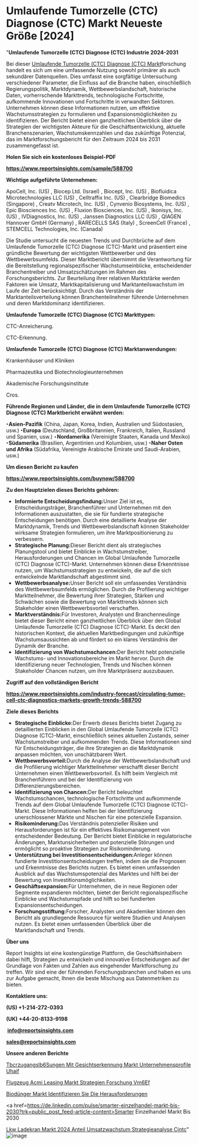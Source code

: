 # Umlaufende Tumorzelle (CTC) Diagnose (CTC) Markt Neueste Größe [2024]

"<strong><b>Umlaufende Tumorzelle (CTC) Diagnose (CTC) Industrie 2024-2031</b></strong>

Bei dieser <a href=https://www.reportsinsights.com/sample/588700>Umlaufende Tumorzelle (CTC) Diagnose (CTC) Markt</a>forschung handelt es sich um eine umfassende Nutzung sowohl primärer als auch sekundärer Datenquellen. Dies umfasst eine sorgfältige Untersuchung verschiedener Parameter, die Einfluss auf die Branche haben, einschließlich Regierungspolitik, Marktdynamik, Wettbewerbslandschaft, historische Daten, vorherrschende Markttrends, technologische Fortschritte, aufkommende Innovationen und Fortschritte in verwandten Sektoren. Unternehmen können diese Informationen nutzen, um effektive Wachstumsstrategien zu formulieren und Expansionsmöglichkeiten zu identifizieren. Der Bericht bietet einen ganzheitlichen Überblick über die Strategien der wichtigsten Akteure für die Geschäftsentwicklung, aktuelle Branchenszenarien, Wachstumskennzahlen und das zukünftige Potenzial, das im Marktforschungsbericht für den Zeitraum 2024 bis 2031 zusammengefasst ist.

<strong><b>Holen Sie sich ein kostenloses Beispiel-PDF</b></strong>

<a href=https://www.reportsinsights.com/sample/588700><strong><u>https://www.reportsinsights.com/sample/588700</u></strong></a>

<strong>Wichtige aufgeführte Unternehmen:</strong>

ApoCell, Inc. (US) , Biocep Ltd. (Israel) , Biocept, Inc. (US) , Biofluidica Microtechnologies LLC (US) , Celltraffix Inc. (US) , Clearbridge Biomedics (Singapore) , Creatv Microtech, Inc. (US) , Cynvenio Biosystems, Inc. (US) , Epic Biosciences Inc. (US) , Fluxion Biosciences, Inc. (US) , Ikonisys, Inc. (US) , IVDiagnostics, Inc. (US) , Janssen Diagnostics LLC (US) , QIAGEN Hannover GmbH (Germany) , RARECELLS SAS (Italy) , ScreenCell (France) , STEMCELL Technologies, Inc. (Canada)

Die Studie untersucht die neuesten Trends und Durchbrüche auf dem Umlaufende Tumorzelle (CTC) Diagnose (CTC)-Markt und präsentiert eine gründliche Bewertung der wichtigsten Wettbewerber und des Wettbewerbsumfelds. Dieser Marktbericht übernimmt die Verantwortung für die Bereitstellung regionalspezifischer Wachstumseinblicke, entscheidender Branchentreiber und Umsatzschätzungen im Rahmen des Forschungsberichts. Zur Beurteilung ihrer relativen Marktstärke werden Faktoren wie Umsatz, Marktkapitalisierung und Marktanteilswachstum im Laufe der Zeit berücksichtigt. Durch das Verständnis der Marktanteilsverteilung können Branchenteilnehmer führende Unternehmen und deren Marktdominanz identifizieren.

<strong>Umlaufende Tumorzelle (CTC) Diagnose (CTC) Markttypen:</strong>

CTC-Anreicherung.

CTC-Erkennung.

<strong>Umlaufende Tumorzelle (CTC) Diagnose (CTC) Marktanwendungen:</strong>

Krankenhäuser und Kliniken

Pharmazeutika und Biotechnologieunternehmen

Akademische Forschungsinstitute

Cros.

<strong><b>Führende Regionen und Länder, die in dem Umlaufende Tumorzelle (CTC) Diagnose (CTC) Marktbericht erwähnt werden:</b></strong>

<strong><b>‣Asien-Pazifik</b></strong> (China, Japan, Korea, Indien, Australien und Südostasien, usw.)
<strong><b>‣Europa</b></strong> (Deutschland, Großbritannien, Frankreich, Italien, Russland und Spanien, usw.)
‣<strong><b>Nordamerika</b></strong> (Vereinigte Staaten, Kanada und Mexiko)
<strong><b>‣Südamerika</b></strong> (Brasilien, Argentinien und Kolumbien, usw.)
<strong><b>‣Naher Osten und Afrika</b></strong> (Südafrika, Vereinigte Arabische Emirate und Saudi-Arabien, usw.)

<strong>Um diesen Bericht zu kaufen</strong>

<a href=https://www.reportsinsights.com/buynow/588700><strong><u>https://www.reportsinsights.com/buynow/588700</u></strong></a>

<strong><b>Zu den Hauptzielen dieses Berichts gehören:</b></strong>
<ul>
  <li><b></b><strong><b>Informierte Entscheidungsfindung:</b></strong>Unser Ziel ist es, Entscheidungsträger, Branchenführer und Unternehmen mit den Informationen auszustatten, die sie für fundierte strategische Entscheidungen benötigen. Durch eine detaillierte Analyse der Marktdynamik, Trends und Wettbewerbslandschaft können Stakeholder wirksame Strategien formulieren, um ihre Marktpositionierung zu verbessern.</li>
  <li><b></b><strong><b>Strategische Planung:</b></strong>Dieser Bericht dient als strategisches Planungstool und bietet Einblicke in Wachstumstreiber, Herausforderungen und Chancen im Global Umlaufende Tumorzelle (CTC) Diagnose (CTC)-Markt. Unternehmen können diese Erkenntnisse nutzen, um Wachstumsstrategien zu entwickeln, die auf die sich entwickelnde Marktlandschaft abgestimmt sind.</li>
  <li><b></b><strong><b>Wettbewerbsanalyse:</b></strong>Unser Bericht soll ein umfassendes Verständnis des Wettbewerbsumfelds ermöglichen. Durch die Profilierung wichtiger Marktteilnehmer, die Bewertung ihrer Strategien, Stärken und Schwächen sowie die Bewertung von Markttrends können sich Stakeholder einen Wettbewerbsvorteil verschaffen.</li>
  <li><b></b><strong><b>Marktverständnis:</b></strong>Für Investoren, Analysten und Branchenneulinge bietet dieser Bericht einen ganzheitlichen Überblick über den Global Umlaufende Tumorzelle (CTC) Diagnose (CTC)-Markt. Es deckt den historischen Kontext, die aktuellen Marktbedingungen und zukünftige Wachstumsaussichten ab und fördert so ein klares Verständnis der Dynamik der Branche.</li>
  <li><b></b><strong><b>Identifizierung von Wachstumschancen:</b></strong>Der Bericht hebt potenzielle Wachstums- und Innovationsbereiche im Markt hervor. Durch die Identifizierung neuer Technologien, Trends und Nischen können Stakeholder Chancen nutzen, um ihre Marktpräsenz auszubauen.</li>
</ul>
<strong>Zugriff auf den vollständigen Bericht</strong>

<a href=https://www.reportsinsights.com/industry-forecast/circulating-tumor-cell-ctc-diagnostics-markets-growth-trends-588700><strong>https://www.reportsinsights.com/industry-forecast/circulating-tumor-cell-ctc-diagnostics-markets-growth-trends-588700</strong></a>

<strong><b>Ziele dieses Berichts</b></strong>
<ul>
  <li><b></b><strong><b>Strategische Einblicke:</b></strong>Der Erwerb dieses Berichts bietet Zugang zu detaillierten Einblicken in den Global Umlaufende Tumorzelle (CTC) Diagnose (CTC)-Markt, einschließlich seines aktuellen Zustands, seiner Wachstumstreiber und aufkommenden Trends. Diese Informationen sind für Entscheidungsträger, die ihre Strategien an die Marktdynamik anpassen möchten, von unschätzbarem Wert.</li>
  <li><b></b><strong><b>Wettbewerbsvorteil:</b></strong>Durch die Analyse der Wettbewerbslandschaft und die Profilierung wichtiger Marktteilnehmer verschafft dieser Bericht Unternehmen einen Wettbewerbsvorteil. Es hilft beim Vergleich mit Branchenführern und bei der Identifizierung von Differenzierungsbereichen.</li>
  <li><b></b><strong><b>Identifizierung von Chancen:</b></strong>Der Bericht beleuchtet Wachstumschancen, technologische Fortschritte und aufkommende Trends auf dem Global Umlaufende Tumorzelle (CTC) Diagnose (CTC)-Markt. Diese Informationen helfen bei der Identifizierung unerschlossener Märkte und Nischen für eine potenzielle Expansion.</li>
  <li><b></b><strong><b>Risikominderung:</b></strong>Das Verständnis potenzieller Risiken und Herausforderungen ist für ein effektives Risikomanagement von entscheidender Bedeutung. Der Bericht bietet Einblicke in regulatorische Änderungen, Marktunsicherheiten und potenzielle Störungen und ermöglicht so proaktive Strategien zur Risikominderung.</li>
  <li><b></b><strong><b>Unterstützung bei Investitionsentscheidungen:</b></strong>Anleger können fundierte Investitionsentscheidungen treffen, indem sie die Prognosen und Erkenntnisse des Berichts nutzen. Es bietet einen umfassenden Ausblick auf das Wachstumspotenzial des Marktes und hilft bei der Bewertung von Investitionsmöglichkeiten.</li>
  <li><b></b><strong><b>Geschäftsexpansion:</b></strong>Für Unternehmen, die in neue Regionen oder Segmente expandieren möchten, bietet der Bericht regionalspezifische Einblicke und Wachstumspfade und hilft so bei fundierten Expansionsentscheidungen.</li>
  <li><b></b><strong><b>Forschungsstiftung:</b></strong>Forscher, Analysten und Akademiker können den Bericht als grundlegende Ressource für weitere Studien und Analysen nutzen. Es bietet einen umfassenden Überblick über die Marktlandschaft und Trends.</li>
</ul>
<strong>Über uns</strong>

Report Insights ist eine kostengünstige Plattform, die Geschäftsinhabern dabei hilft, Strategien zu entwickeln und innovative Entscheidungen auf der Grundlage von Fakten und Zahlen aus eingehender Marktforschung zu treffen. Wir sind eine der führenden Forschungsbranchen und haben es uns zur Aufgabe gemacht, Ihnen die beste Mischung aus Datenmetriken zu bieten.

<strong>Kontaktiere uns:</strong>

<strong>(US) +1-214-272-0393</strong>

<strong>(UK) +44-20-8133-9198</strong>

<strong> </strong><a href=info@reportsinsights.com><strong><u>info@reportsinsights.com</u></strong></a>

<a href=sales@reportsinsights.com><strong><u>sales@reportsinsights.com</u></strong></a>

<strong>Unsere anderen Berichte</strong>

<a href=https://de.linkedin.com/pulse/t%C3%BCrzugangsl%C3%B6sungen-mit-gesichtserkennung-markt-unternehmensprofile-uhaif/>Tbcrzugangslb6Sungen Mit Gesichtserkennung Markt Unternehmensprofile Uhaif</a>

<a href=https://de.linkedin.com/pulse/flugzeug-acmi-leasing-markt-strategien-forschung-vm6ef/>Flugzeug Acmi Leasing Markt Strategien Forschung Vm6Ef</a>

<a href=https://de.linkedin.com/pulse/biodünger-markt-identifizieren-sie-die-herausforderungen>Biodünger Markt Identifizieren Sie Die Herausforderungen</a>

<a href=https://de.linkedin.com/pulse/smarter-einzelhandel-markt-bis-2030?trk=public_post_feed-article-content>Smarter Einzelhandel Markt Bis 2030</a>

<a href=https://de.linkedin.com/pulse/lkw-ladekran-markt-2024-anteil-umsatzwachstum-strategieanalyse-cjntc/>Lkw Ladekran Markt 2024 Anteil Umsatzwachstum Strategieanalyse Cjntc</a>"
![image](https://github.com/Jaayaachit/RIMedTech/assets/158452289/01499896-6e64-4a9c-b7b0-85ffb6bde447)
